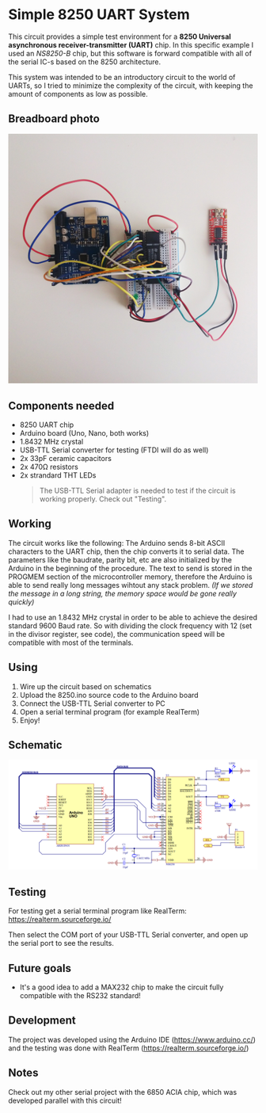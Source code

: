 ﻿# Simple 8250 UART System

This circuit provides a simple test environment for a **8250 Universal asynchronous receiver-transmitter (UART)** chip. In this specific example I used an *NS8250-B* chip, but this software is forward compatible with all of the serial IC-s based on the 8250 architecture. 

This system was intended to be an introductory circuit to the world of UARTs, so I tried to minimize the complexity of the circuit, with keeping the amount of components as low as possible.

## Breadboard photo

![enter image description here](https://github.com/bazsimarkus/Simple-8250-UART-System-with-Arduino/raw/master/images/8250_breadboard.jpg)

## Components needed

 - 8250 UART chip
 - Arduino board (Uno, Nano, both works)
 - 1.8432 MHz crystal
 - USB-TTL Serial converter for testing (FTDI will do as well)
 - 2x 33pF ceramic capacitors
 - 2x 470Ω resistors
 - 2x strandard THT LEDs
	> The USB-TTL Serial adapter is needed to test if the circuit is working properly. Check out "Testing".

## Working

The circuit works like the following: The Arduino sends 8-bit ASCII characters to the UART chip, then the chip converts it to serial data. The parameters like the baudrate, parity bit, etc are also initialized by the Arduino in the beginning of the procedure. 
The text to send is stored in the PROGMEM section of the microcontroller memory, therefore the Arduino is able to send really long messages wihtout any stack problem. 
*(If we stored the message in a long string, the memory space would be gone really quickly)*

I had to use an 1.8432 MHz crystal in order to be able to achieve the desired standard 9600 Baud rate. So with dividing the clock frequency with 12 (set in the divisor register, see code), the communication speed will be compatible with most of the terminals.

## Using

 1. Wire up the circuit based on schematics
 2. Upload the 8250.ino source code to the Arduino board
 3. Connect the USB-TTL Serial converter to PC
 4. Open a serial terminal program (for example RealTerm)
 5. Enjoy!

## Schematic

![enter image description here](https://github.com/bazsimarkus/Simple-8250-UART-System-with-Arduino/raw/master/images/8250_sch.png)

## Testing

For testing get a serial terminal program like RealTerm:
https://realterm.sourceforge.io/

Then select the COM port of your USB-TTL Serial converter, and open up the serial port to see the results.

## Future goals

 - It's a good idea to add a MAX232 chip to make the circuit fully compatible with the RS232 standard!

## Development

The project was developed using the Arduino IDE (https://www.arduino.cc/) and the testing was done with RealTerm (https://realterm.sourceforge.io/)

## Notes

Check out my other serial project with the 6850 ACIA chip, which was developed parallel with this circuit!
